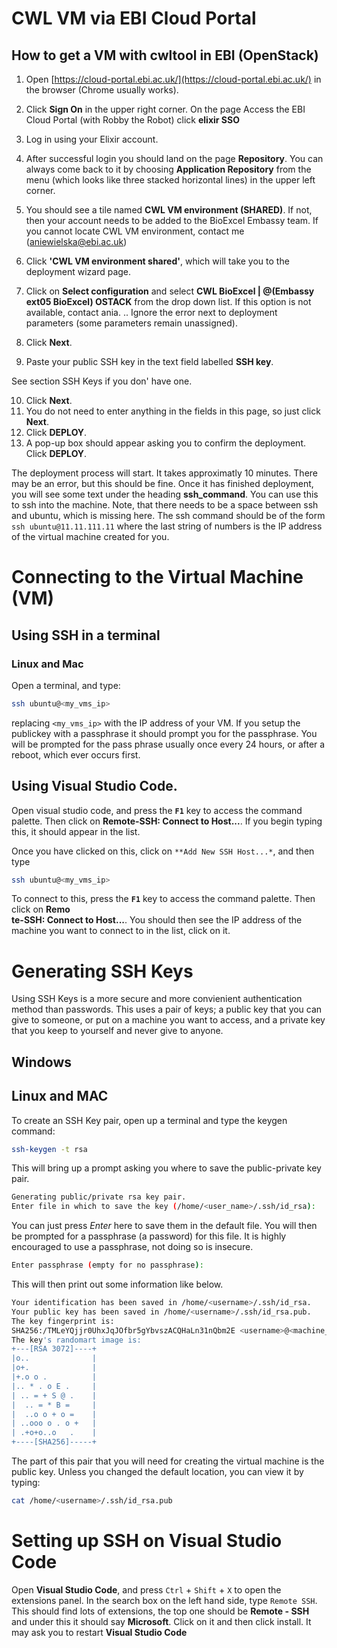 # CWL VM via EBI Cloud Portal
## How to get a VM with cwltool in EBI (OpenStack)

1. Open [https://cloud-portal.ebi.ac.uk/](https://cloud-portal.ebi.ac.uk/) in the browser (Chrome usually works).
2. Click **Sign On** in the upper right corner. On the page Access the EBI Cloud Portal (with Robby the Robot) click **elixir SSO**
3. Log in using your Elixir account.
4. After successful login you should land on the page **Repository**. You can always come back to it by choosing **Application Repository** from the menu (which looks like three stacked horizontal lines) in the upper left corner.
5. You should see a tile named **CWL VM environment (SHARED)**. If not, then your account needs to be added to the BioExcel Embassy team. If you cannot locate CWL VM environment, contact me (aniewielska@ebi.ac.uk)
6. Click **'CWL VM environment shared'**, which will take you to the deployment wizard page.

7. Click on **Select configuration** and select **CWL BioExcel | @(Embassy ext05 BioExcel) OSTACK** from the drop down list.  If this option is not available, contact ania.
.. Ignore the error next to deployment parameters (some parameters remain unassigned).
8. Click **Next**.
9. Paste your public SSH key in the text field labelled **SSH key**.

See section SSH Keys if you don' have one.

10. Click **Next**.
11. You do not need to enter anything in the fields in this page, so just click **Next**.
12. Click **DEPLOY**.
13. A pop-up box should appear asking you to confirm the deployment.  Click **DEPLOY**.

The deployment process will start. It takes approximatly 10 minutes. There may be an error, but this should be fine. Once it has finished deployment, you will see some text under the heading **ssh_command**.  You can use this to ssh into the machine. Note, that there needs to be a space between ssh and ubuntu, which is missing here.  The ssh command should be of the form ``ssh ubuntu@11.11.111.11`` where the last string of numbers is the IP address of the virtual machine created for you.

# Connecting to the Virtual Machine (VM)

## Using SSH in a terminal

### Linux and Mac


Open a terminal, and type:

```bash
ssh ubuntu@<my_vms_ip>
```

replacing `<my_vms_ip>` with the IP address of your VM.  If you setup the publickey with a passphrase it should prompt you for the passphrase.  You will be prompted for the pass phrase usually once every 24 hours, or after a reboot, which ever occurs first.

## Using Visual Studio Code.

Open visual studio code, and press the **`F1`** key to access the command palette.  Then click on **Remote-SSH: Connect to Host...**.  If you begin typing this, it should appear in the list.

Once you have clicked on this, click on `**Add New SSH Host...*`, and then type

```bash
ssh ubuntu@<my_vms_ip>
```

To connect to this, press the **`F1`** key to access the command palette.  Then click on **Remo\
te-SSH: Connect to Host...**.  You should then see the IP address of the machine you want to connect to in the list, click on it.


# Generating SSH Keys

Using SSH Keys is a more secure and more convienient authentication method than passwords.  This uses a pair of keys; a public key that you can give to someone, or put on a machine you want to access, and a private key that you keep to yourself and never give to anyone.

## Windows

## Linux and MAC

To create an SSH Key pair, open up a terminal and type the keygen command:

```bash
ssh-keygen -t rsa
```

This will bring up a prompt asking you where to save the public-private key pair.

```bash
Generating public/private rsa key pair.
Enter file in which to save the key (/home/<user_name>/.ssh/id_rsa): 
```

You can just press _Enter_ here to save them in the default file.  You will then be prompted for a passphrase (a password) for this file.  It is highly encouraged to use a passphrase, not doing so is insecure.

```bash
Enter passphrase (empty for no passphrase): 
```

This will then print out some information like below.

```bash
Your identification has been saved in /home/<username>/.ssh/id_rsa.
Your public key has been saved in /home/<username>/.ssh/id_rsa.pub.
The key fingerprint is:
SHA256:/TMLeYQjjr0UhxJqJOfbr5gYbvszACQHaLn31nQbm2E <username>@<machine_name>
The key's randomart image is:
+---[RSA 3072]----+
|o..              |
|o+.              |
|+.o o .          |
|.. * . o E .     |
| .. = + S @ .    |
|  .. = * B =     |
|  ..o o + o =    |
| ..ooo o . o +   |
| .+o+o..o   .    |
+----[SHA256]-----+
```

The part of this pair that you will need for creating the virtual machine is the public key. Unless you changed the default location, you can view it by typing:

```bash
cat /home/<username>/.ssh/id_rsa.pub
```


# Setting up SSH on Visual Studio Code

Open **Visual Studio Code**, and press `Ctrl` + `Shift` + `X` to open the extensions panel.  In the search box on the left hand side, type `Remote SSH`.  This should find lots of extensions, the top one should be **Remote - SSH** and under this it should say **Microsoft**.  Click on it and then click install. It may ask you to restart **Visual Studio Code**


